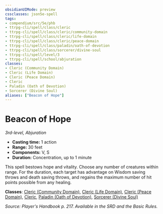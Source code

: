 ```yaml
---
obsidianUIMode: preview
cssclasses: json5e-spell
tags:
- compendium/src/5e/phb
- ttrpg-cli/spell/class/cleric
- ttrpg-cli/spell/class/cleric/community-domain
- ttrpg-cli/spell/class/cleric/life-domain
- ttrpg-cli/spell/class/cleric/peace-domain
- ttrpg-cli/spell/class/paladin/oath-of-devotion
- ttrpg-cli/spell/class/sorcerer/divine-soul
- ttrpg-cli/spell/level/3
- ttrpg-cli/spell/school/abjuration
classes:
- Cleric (Community Domain)
- Cleric (Life Domain)
- Cleric (Peace Domain)
- Cleric
- Paladin (Oath of Devotion)
- Sorcerer (Divine Soul)
aliases: ["Beacon of Hope"]
---
```

# Beacon of Hope
*3rd-level, Abjuration*  

- **Casting time:** 1 action
- **Range:** 30 feet
- **Components:** V, S
- **Duration:** Concentration, up to 1 minute

This spell bestows hope and vitality. Choose any number of creatures within range. For the duration, each target has advantage on Wisdom saving throws and death saving throws, and regains the maximum number of hit points possible from any healing.

**Classes**: [Cleric (Community Domain)](/3-Mechanics/CLI/classes/cleric-community-domain-hwcs.md), [Cleric (Life Domain)](/3-Mechanics/CLI/classes/cleric-life-domain.md), [Cleric (Peace Domain)](/3-Mechanics/CLI/classes/cleric-peace-domain-tce.md), [Cleric](/3-Mechanics/CLI/classes/cleric.md), [Paladin (Oath of Devotion)](/3-Mechanics/CLI/classes/paladin-oath-of-devotion.md), [Sorcerer (Divine Soul)](/3-Mechanics/CLI/classes/sorcerer-divine-soul-xge.md)

*Source: Player's Handbook p. 217. Available in the SRD and the Basic Rules.*